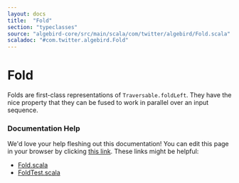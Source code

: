 ```yaml
---
layout: docs
title:  "Fold"
section: "typeclasses"
source: "algebird-core/src/main/scala/com/twitter/algebird/Fold.scala"
scaladoc: "#com.twitter.algebird.Fold"
---
```


# Fold

Folds are first-class representations of `Traversable.foldLeft`. They have the nice property that they can be fused to work in parallel over an input sequence.

### Documentation Help

We'd love your help fleshing out this documentation! You can edit this page in your browser by clicking [this link](https://github.com/twitter/algebird/edit/develop/docs/src/main/tut/typeclasses/fold.md). These links might be helpful:

- [Fold.scala](https://github.com/twitter/algebird/blob/develop/algebird-core/src/main/scala/com/twitter/algebird/Fold.scala)
- [FoldTest.scala](https://github.com/twitter/algebird/blob/develop/algebird-test/src/test/scala/com/twitter/algebird/FoldTest.scala)
